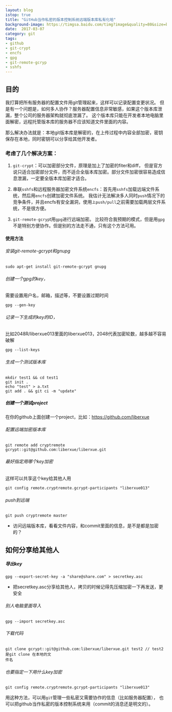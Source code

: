 ```yaml
---
layout: blog
istop: true
title: "GitHub当作私密的版本控制系统远端版本库私有化哈"
background-image: https://timgsa.baidu.com/timg?image&quality=80&size=b9999_10000&sec=1534820968880&di=de111d21cfa63d52bc768036538eda00&imgtype=0&src=http%3A%2F%2Folx1ji9hn.bkt.clouddn.com%2Fimage%2Fgwindows_logo.png
date:  2017-03-07
category: git
tags:
- github
- git-crypt
- encfs
- gpg
- git-remote-gcryp
- sshfs
---
```

 
## 目的
 
我打算把所有服务器的配置文件用git管理起来，这样可以记录配置变更状况。 但是有一个问题是，如何多人协作？服务器配置信息非常敏感，如果这个版本库泄漏，整个公司的服务器架构就彻底泄漏了。 这个版本库只能在开发者本地电脑里面解密，远程托管版本库的服务器不应该知道文件里面的内容。

那么解决办法就是：本地git版本库是解密的，在上传过程中内容全部加密，密钥保存在本地，同时密钥可以分享给其他开发者。

### 考虑了几个解决方案：

1. ``git-crypt``：可以加密部分文件，原理是加上了加密的fiter和diff， 但是官方说只适合加密部分文件，而不适合全版本库加密。部分文件加密很容易造成信息泄漏，一定要全版本库加密才适合。

2. 串联``sshfs``和远程服务器加密文件系统``encfs``：首先用``sshfs``加载远端文件系统，然后用``encfs``创建加密文件系统。 我估计无法解决多人同时``push``情况下的竞争条件，并且encfs有安全漏洞，使用``上push/pull``之前需要加载两层文件系统，不是很方便。

3. ``git-remote-gcryp``t用``gpg``进行远端加密。 比较符合我预期的模式，但是用``gpg``不是特别方便协作。但是别的方法走不通，只有这个方法可用。

#### 使用方法


######  安装git-remote-gcrypt和gnupg
```
sudo apt-get install git-remote-gcrypt gnupg
```
###### 创建一个gpg的key，
 需要设置用户名，邮箱，描述等，不要设置过期时间
```
gpg --gen-key
```
###### 记录一下生成的key的ID，

比如2048R/liberxue013里面的liberxue013，2048代表加密轮数，越多越不容易破解
```
gpg --list-keys
```
###### 生成一个测试版本库
```
mkdir test1 && cd test1
git init .
echo "test" > a.txt
git add . && git ci -m "update"
```
##### 创建一个测试project

在你的github上面创建一个project，比如：https://github.com/liberxue

######  配置远端加密版本库
```
git remote add cryptremote gcrypt::git@github.com:liberxue/liberxue.git
```
###### 最好指定用哪个key加密
 这样可以共享这个key给其他人用
```
git config remote.cryptremote.gcrypt-participants "liberxue013"
```
###### push到远端
```
git push cryptremote master
```
* 访问远端版本库，看看文件内容，和commit里面的信息，是不是都是加密的？

## 如何分享给其他人


##### 导出key
```
gpg --export-secret-key -a "share@share.com" > secretkey.asc
```
- 把secretkey.asc分享给其他人，拷贝的时候记得先压缩加密一下再发送，更安全

###### 别人电脑里面导入
```
gpg --import secretkey.asc
```
###### 下载代码
```
git clone gcrypt::git@github.com:liberxue/liberxue.git test2 // test2是git clone 在本地的文
件名
```
###### 也要指定一下用什么key加密
```
git config remote.cryptremote.gcrypt-participants "liberxue013"

```

用这种方法，可以用``git``管理一些私密又需要协作的信息（比如服务器配置）， 也可以把github当作私密的版本控制系统来用（commit的消息还是明文的）。



